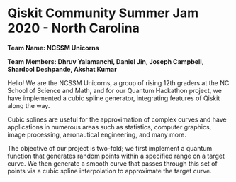 # Qiskit Community Summer Jam 2020 - North Carolina


**Team Name: NCSSM Unicorns**

**Team Members: Dhruv Yalamanchi, Daniel Jin, Joseph Campbell, Shardool Deshpande, Akshat Kumar**

Hello! We are the NCSSM Unicorns, a group of rising 12th graders at the NC School of Science and Math, and for our Quantum Hackathon project, we have implemented a cubic spline generator, integrating features of Qiskit along the way. 

Cubic splines are useful for the approximation of complex curves and have applications in numerous areas such as statistics, computer graphics, image processing, aeronautical engineering, and many more.

The objective of our project is two-fold; we first implement a quantum function that generates random points within a specified range on a target curve. We then generate a smooth curve that passes through this set of points via a cubic spline interpolation to approximate the target curve.
